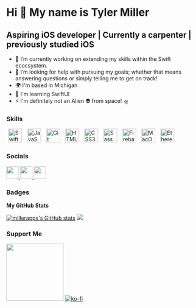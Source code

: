 Hi 👋 My name is Tyler Miller
=============================  
Aspiring iOS developer | Currently a carpenter | previously studied iOS 
-----------------------------------------------------------------------  
* 🔭 I’m currently working on extending my skills within the Swift ecocsystem. 
* 🤔 I’m looking for help with pursuing my goals; whether that means answering questions or simply telling me to get on track!  
* 🌍  I'm based in Michigan
* 🧠  I'm learning SwiftUI
* ⚡  I'm definitely not an Alien 👽 from space! 🛸

### Skills  
<p align="left">
    <a href="https://developer.apple.com/swift/" target="_blank" rel="noreferrer" style="padding: 5px;"><img src="https://raw.githubusercontent.com/danielcranney/readme-generator/main/public/icons/skills/swift-colored.svg" width="36" height="36" alt="Swift" /></a>
    <a href="https://developer.mozilla.org/en-US/docs/Web/JavaScript" target="_blank" rel="noreferrer" style="padding: 5px;"><img src="https://raw.githubusercontent.com/danielcranney/readme-generator/main/public/icons/skills/javascript-colored.svg" width="36" height="36" alt="JavaScript" /></a>
    <a href="https://git-scm.com/" target="_blank" rel="noreferrer" style="padding: 5px;"><img src="https://raw.githubusercontent.com/danielcranney/readme-generator/main/public/icons/skills/git-colored.svg" width="36" height="36" alt="Git" /></a>
    <a href="https://developer.mozilla.org/en-US/docs/Glossary/HTML5" target="_blank" rel="noreferrer" style="padding: 5px;"><img src="https://raw.githubusercontent.com/danielcranney/readme-generator/main/public/icons/skills/html5-colored.svg" width="36" height="36" alt="HTML5" /></a>
    <a href="https://www.w3.org/TR/CSS/#css" target="_blank" rel="noreferrer" style="padding: 5px;"><img src="https://raw.githubusercontent.com/danielcranney/readme-generator/main/public/icons/skills/css3-colored.svg" width="36" height="36" alt="CSS3" /></a>
    <a href="https://sass-lang.com/" target="_blank" rel="noreferrer" style="padding: 5px;"><img src="https://raw.githubusercontent.com/danielcranney/readme-generator/main/public/icons/skills/sass-colored.svg" width="36" height="36" alt="Sass" /></a>
    <a href="https://firebase.google.com/" target="_blank" rel="noreferrer" style="padding: 5px;"><img src="https://raw.githubusercontent.com/danielcranney/readme-generator/main/public/icons/skills/firebase-colored.svg" width="36" height="36" alt="Firebase" /></a>
    <a href="https://apple.com" target="_blank" rel="noreferrer" style="padding: 5px;"><img src="https://raw.githubusercontent.com/danielcranney/readme-generator/main/public/icons/skills/macos-colored.svg" width="36" height="36" alt="MacOS" /></a>
    <a href="https://ethereum.org/en/" target="_blank" rel="noreferrer" style="padding: 5px;"><img src="https://raw.githubusercontent.com/danielcranney/readme-generator/main/public/icons/skills/ethereum-colored.svg" width="36" height="36" alt="Ethereum" /></a>
</p>
 
 ### Socials  
<p align="left">
    <!-- GitHub Link -->
    <a href="https://www.github.com/millerapps" target="_blank" rel="noreferrer">
        <picture>
            <!-- GitHub Icon for Dark Mode -->
            <source media="(prefers-color-scheme: dark)" srcset="https://raw.githubusercontent.com/danielcranney/readme-generator/main/public/icons/socials/github-dark.svg" />
            <!-- GitHub Icon for Light Mode -->
            <source media="(prefers-color-scheme: light)" srcset="https://raw.githubusercontent.com/danielcranney/readme-generator/main/public/icons/socials/github.svg" />
            <!-- Default GitHub Icon -->
            <img src="https://raw.githubusercontent.com/danielcranney/readme-generator/main/public/icons/socials/github.svg" width="32" height="32" />
        </picture>
    </a>
    <!-- Twitter Link -->
    <a href="https://www.x.com/millerapps" target="_blank" rel="noreferrer">
        <picture>
            <!-- Twitter Icon for Dark Mode -->
            <source media="(prefers-color-scheme: dark)" srcset="https://raw.githubusercontent.com/danielcranney/readme-generator/main/public/icons/socials/twitter-dark.svg" />
            <!-- Twitter Icon for Light Mode -->
            <source media="(prefers-color-scheme: light)" srcset="https://raw.githubusercontent.com/danielcranney/readme-generator/main/public/icons/socials/twitter.svg" />
            <!-- Default Twitter Icon -->
            <img src="https://raw.githubusercontent.com/danielcranney/readme-generator/main/public/icons/socials/twitter.svg" width="32" height="32" />
        </picture>
    </a>
    <!-- Threads Link -->
    <a href="https://www.threads.net/@Tyler_miller47" target="_blank" rel="noreferrer">
        <picture>
            <!-- Threads Icon for Dark Mode -->
            <source media="(prefers-color-scheme: dark)" srcset="https://raw.githubusercontent.com/danielcranney/readme-generator/main/public/icons/socials/threads-dark.svg" />
            <!-- Threads Icon for Light Mode -->
            <source media="(prefers-color-scheme: light)" srcset="https://raw.githubusercontent.com/danielcranney/readme-generator/main/public/icons/socials/threads.svg" />
            <!-- Default Threads Icon -->
            <img src="https://raw.githubusercontent.com/danielcranney/readme-generator/main/public/icons/socials/threads.svg" width="32" height="32" />
        </picture>
    </a>
</p>



### Badges

<b>My GitHub Stats</b>

<a href="http://www.github.com/millerapps"><img src="https://github-readme-stats.vercel.app/api?username=millerapps&show_icons=true&hide=&count_private=true&title_color=f97316&text_color=ffffff&icon_color=f97316&bg_color=1c1917&hide_border=true&show_icons=true" alt="millerapps's GitHub stats" /></a>
<a href="http://www.github.com/millerapps"><img src="https://github-readme-streak-stats.herokuapp.com/?user=millerapps&stroke=ffffff&background=1c1917&ring=f97316&fire=f97316&currStreakNum=ffffff&currStreakLabel=f97316&sideNums=ffffff&sideLabels=ffffff&dates=ffffff&hide_border=true" /></a>

### Support Me
<a href="https://www.buymeacoffee.com/millerapps"><img src="https://cdn.buymeacoffee.com/buttons/v2/default-yellow.png" width="150"/></a>
[![ko-fi](https://ko-fi.com/img/githubbutton_sm.svg)](https://ko-fi.com/G2G2TGT2Q)
